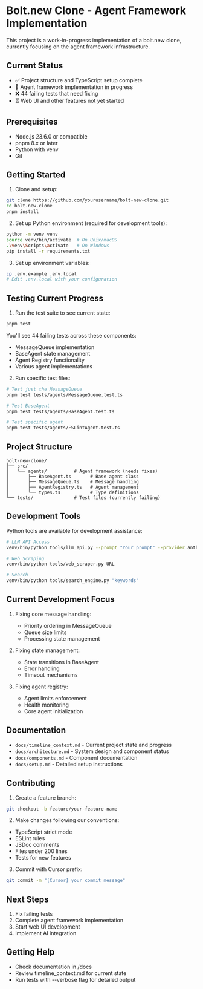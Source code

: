 # Bolt.new Clone - Agent Framework Implementation

This project is a work-in-progress implementation of a bolt.new clone, currently focusing on the agent framework infrastructure.

## Current Status

- ✅ Project structure and TypeScript setup complete
- 🚧 Agent framework implementation in progress
- ❌ 44 failing tests that need fixing
- ⏳ Web UI and other features not yet started

## Prerequisites

- Node.js 23.6.0 or compatible
- pnpm 8.x or later
- Python with venv
- Git

## Getting Started

1. Clone and setup:

```bash
git clone https://github.com/yourusername/bolt-new-clone.git
cd bolt-new-clone
pnpm install
```

2. Set up Python environment (required for development tools):

```bash
python -m venv venv
source venv/bin/activate  # On Unix/macOS
.\venv\Scripts\activate   # On Windows
pip install -r requirements.txt
```

3. Set up environment variables:

```bash
cp .env.example .env.local
# Edit .env.local with your configuration
```

## Testing Current Progress

1. Run the test suite to see current state:

```bash
pnpm test
```

You'll see 44 failing tests across these components:

- MessageQueue implementation
- BaseAgent state management
- Agent Registry functionality
- Various agent implementations

2. Run specific test files:

```bash
# Test just the MessageQueue
pnpm test tests/agents/MessageQueue.test.ts

# Test BaseAgent
pnpm test tests/agents/BaseAgent.test.ts

# Test specific agent
pnpm test tests/agents/ESLintAgent.test.ts
```

## Project Structure

```
bolt-new-clone/
├── src/
│   └── agents/          # Agent framework (needs fixes)
│       ├── BaseAgent.ts       # Base agent class
│       ├── MessageQueue.ts    # Message handling
│       ├── AgentRegistry.ts   # Agent management
│       └── types.ts           # Type definitions
└── tests/               # Test files (currently failing)
```

## Development Tools

Python tools are available for development assistance:

```bash
# LLM API Access
venv/bin/python tools/llm_api.py --prompt "Your prompt" --provider anthropic

# Web Scraping
venv/bin/python tools/web_scraper.py URL

# Search
venv/bin/python tools/search_engine.py "keywords"
```

## Current Development Focus

1. Fixing core message handling:

   - Priority ordering in MessageQueue
   - Queue size limits
   - Processing state management

2. Fixing state management:

   - State transitions in BaseAgent
   - Error handling
   - Timeout mechanisms

3. Fixing agent registry:
   - Agent limits enforcement
   - Health monitoring
   - Core agent initialization

## Documentation

- `docs/timeline_context.md` - Current project state and progress
- `docs/architecture.md` - System design and component status
- `docs/components.md` - Component documentation
- `docs/setup.md` - Detailed setup instructions

## Contributing

1. Create a feature branch:

```bash
git checkout -b feature/your-feature-name
```

2. Make changes following our conventions:

- TypeScript strict mode
- ESLint rules
- JSDoc comments
- Files under 200 lines
- Tests for new features

3. Commit with Cursor prefix:

```bash
git commit -m "[Cursor] your commit message"
```

## Next Steps

1. Fix failing tests
2. Complete agent framework implementation
3. Start web UI development
4. Implement AI integration

## Getting Help

- Check documentation in /docs
- Review timeline_context.md for current state
- Run tests with --verbose flag for detailed output
